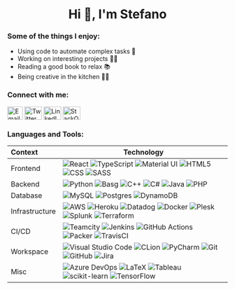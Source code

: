 <h1 align="center">Hi 👋, I'm Stefano</h1>

<h3 align="left">Some of the things I enjoy:</h3>
<ul>
  <li>Using code to automate complex tasks 🤖</li>
  <li>Working on interesting projects 👨‍🔬</li>
  <li>Reading a good book to relax 📚</li>
  <li>Being creative in the kitchen 👨‍🍳</li>
</ul>

<h3 align="left">Connect with me:</h3>
<p align="left">
<a href="mailto:stefano@hey.com?subject=GitHub Profile" target="_blank"><img align="center" src="https://github.com/gilbarbara/logos/blob/main/logos/google-gmail.svg" alt="Email" height="30" width="35" /></a>
<a href="https://twitter.com/s_frazzetto" target="_blank"><img align="center" src="https://raw.githubusercontent.com/rahuldkjain/github-profile-readme-generator/master/src/images/icons/Social/twitter.svg" alt="Twitter" height="30" width="40" /></a>
<a href="https://linkedin.com/in/stefanofrazzetto" target="_blank"><img align="center" src="https://raw.githubusercontent.com/rahuldkjain/github-profile-readme-generator/master/src/images/icons/Social/linked-in-alt.svg" alt="LinkedIn" height="30" width="40" /></a>
<a href="https://stackoverflow.com/users/5874339" target="_blank"><img align="center" src="https://raw.githubusercontent.com/rahuldkjain/github-profile-readme-generator/master/src/images/icons/Social/stack-overflow.svg" alt="StackOverflow" height="30" width="40" /></a>
</p>

<h3 align="left">Languages and Tools:</h3>

|Context|Technology|
|:---|---|
|Frontend|![React](https://img.shields.io/badge/-React-050F2C?style=flat&logo=react)&nbsp;![TypeScript](https://img.shields.io/badge/-TypeScript-050F2C?style=flat&logo=typescript)&nbsp;![Material UI](https://img.shields.io/badge/-Material%20UI-050F2C?style=flat&logo=mui)&nbsp;![HTML5](https://img.shields.io/badge/-HTML5-050F2C?style=flat&logo=HTML5)&nbsp;![CSS](https://img.shields.io/badge/-CSS-050F2C?style=flat&logo=CSS3&logoColor=1572B6)&nbsp;![SASS](https://img.shields.io/badge/-SASS-050F2C?style=flat&logo=SASS)&nbsp;|
|Backend|![Python](https://img.shields.io/badge/-Python-050F2C?style=flat&logo=python)&nbsp;![Basg](https://img.shields.io/badge/-Bash-050F2C?style=flat&logo=gnubash)&nbsp;![C++](https://img.shields.io/badge/-C++-050F2C?style=flat&logo=cplusplus)&nbsp;![C#](https://img.shields.io/badge/-C%23-050F2C?style=flat&logo=c-sharp)&nbsp;![Java](https://img.shields.io/badge/-Java-050F2C?style=flat&logo=java&logoColor=FFA518)&nbsp;![PHP](https://img.shields.io/badge/-PHP-050F2C?style=flat&logo=PHP&logoColor=FFA518)&nbsp;|
|Database|![MySQL](https://img.shields.io/badge/-MySQL-050F2C?style=flat&logo=mysql)&nbsp;![Postgres](https://img.shields.io/badge/-Postgres-050F2C?style=flat&logo=postgresql)&nbsp;![DynamoDB](https://img.shields.io/badge/-DynamoDB-050F2C?style=flat&logo=amazondynamodb)&nbsp;|
|Infrastructure|![AWS](https://img.shields.io/badge/-AWS-050F2C?style=flat&logo=amazonaws)&nbsp;![Heroku](https://img.shields.io/badge/-Heroku-050F2C?style=flat&logo=heroku&logoColor=79589F)&nbsp;![Datadog](https://img.shields.io/badge/-Datadog-050F2C?style=flat&logo=datadog)&nbsp;![Docker](https://img.shields.io/badge/-Docker-050F2C?style=flat&logo=docker)&nbsp;![Plesk](https://img.shields.io/badge/-Plesk-050F2C?style=flat&logo=plesk)&nbsp;![Splunk](https://img.shields.io/badge/Splunk-050F2C?style=flat&logo=splunk)&nbsp;![Terraform](https://img.shields.io/badge/-Terraform-050F2C?style=flat&logo=terraform)&nbsp;|
|CI/CD|![Teamcity](https://img.shields.io/badge/TeamCity-050F2C.svg?style=flat&logo=teamcity&logoColor=white)&nbsp;![Jenkins](https://img.shields.io/badge/Jenkins-050F2C.svg?style=flat&logo=jenkins&logoColor=white)&nbsp;![GitHub Actions](https://img.shields.io/badge/Github%20Actions-050F2C.svg?style=flat&logo=githubactions&logoColor=white)&nbsp;![Packer](https://img.shields.io/badge/-Packer-050F2C?style=flat&logo=packer)&nbsp;![TravisCI](https://img.shields.io/badge/TravisCI-050F2C.svg?style=flate&logo=travis&logoColor=white)
|Workspace|![Visual Studio Code](https://img.shields.io/badge/-Visual%20Studio%20Code-050F2C?style=flat&logo=visual-studio-code&logoColor=007ACC)&nbsp;![CLion](https://img.shields.io/badge/-CLion-050F2C?style=flat&logo=clion)&nbsp;![PyCharm](https://img.shields.io/badge/-PyCharm-050F2C?style=flat&logo=pycharm)&nbsp;![Git](https://img.shields.io/badge/-Git-050F2C?style=flat&logo=git)&nbsp;![GitHub](https://img.shields.io/badge/-GitHub-050F2C?style=flat&logo=github)&nbsp;![Jira](https://img.shields.io/badge/-Jira-050F2C?style=flat&logo=jira)&nbsp;|
|Misc|![Azure DevOps](https://img.shields.io/badge/-Azure_DevOps-050F2C?style=flat&logo=azuredevops)&nbsp;![LaTeX](https://img.shields.io/badge/-LaTeX-050F2C?style=flat&logo=latex)&nbsp;![Tableau](https://img.shields.io/badge/-Tableau-050F2C?style=flat&logo=tableau)&nbsp;![scikit-learn](https://img.shields.io/badge/-scikit_learn-050F2C?style=flat&logo=scikitlearn)&nbsp;![TensorFlow](https://img.shields.io/badge/-TensorFlow-050F2C?style=flat&logo=tensorflow)&nbsp;|

<!-- <h3 align="left">GitHub Stats:</h3>
<p align = "center">
  <img align="left" src="https://github-readme-stats.vercel.app/api?username=StefanoFrazzetto&show_icons=true&count_private=true&theme=react" width="48%">
  <img src="http://github-readme-streak-stats.herokuapp.com?user=StefanoFrazzetto&theme=react&date_format=M%20j%5B%2C%20Y%5D" width="48%">
</p> -->


